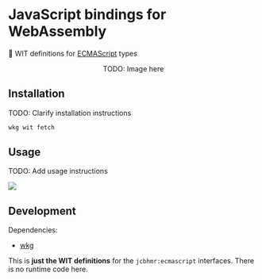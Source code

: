 # JavaScript bindings for WebAssembly

🔌 WIT definitions for [ECMAScript](https://tc39.es/ecma262/multipage/) types

<p align=center>
  TODO: Image here
</p>

## Installation

TODO: Clarify installation instructions

```sh
wkg wit fetch
```

## Usage

TODO: Add usage instructions

![](https://i.imgur.com/MsRXDwM.png)

## Development

Dependencies:

- [wkg](https://github.com/bytecodealliance/wasm-pkg-tools)

This is **just the WIT definitions** for the `jcbhmr:ecmascript` interfaces. There is no runtime code here.
